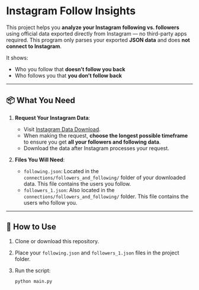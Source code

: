 # Instagram Follow Insights

This project helps you **analyze your Instagram following vs. followers** using official data exported directly from Instagram — no third-party apps required. This program only parses your exported **JSON data** and does **not connect to Instagram**.

It shows:
- Who you follow that **doesn’t follow you back**
- Who follows you that **you don’t follow back**

---

## 📦 What You Need

1. **Request Your Instagram Data**:
   - Visit [Instagram Data Download](https://www.instagram.com/download/request/).
   - When making the request, **choose the longest possible timeframe** to ensure you get **all your followers and following data**.
   - Download the data after Instagram processes your request.

2. **Files You Will Need**:
   - `following.json`: Located in the `connections/followers_and_following/` folder of your downloaded data. This file contains the users you follow.
   - `followers_1.json`: Also located in the `connections/followers_and_following/` folder. This file contains the users who follow you.

---

## 🧰 How to Use

1. Clone or download this repository.

2. Place your `following.json` and `followers_1.json` files in the project folder.

3. Run the script:

    ```bash
    python main.py
    ```